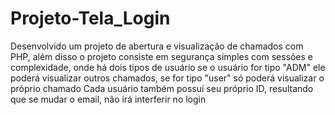 # Projeto-Tela_Login
Desenvolvido um projeto de abertura e visualização de chamados com PHP, além disso o projeto consiste em segurança simples com sessões e complexidade, onde há dois tipos de usuário se o usuário for tipo "ADM" ele poderá visualizar outros chamados, se for tipo "user" só poderá visualizar o próprio chamado Cada usuário também possuí seu próprio ID, resultando que se mudar o email, não irá interferir no login
